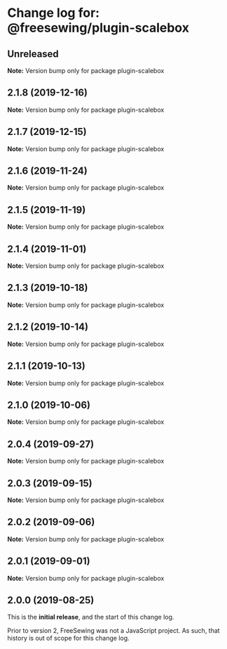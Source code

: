 # Change log for: @freesewing/plugin-scalebox


## Unreleased

**Note:** Version bump only for package plugin-scalebox


## 2.1.8 (2019-12-16)

**Note:** Version bump only for package plugin-scalebox


## 2.1.7 (2019-12-15)

**Note:** Version bump only for package plugin-scalebox


## 2.1.6 (2019-11-24)

**Note:** Version bump only for package plugin-scalebox


## 2.1.5 (2019-11-19)

**Note:** Version bump only for package plugin-scalebox


## 2.1.4 (2019-11-01)

**Note:** Version bump only for package plugin-scalebox


## 2.1.3 (2019-10-18)

**Note:** Version bump only for package plugin-scalebox


## 2.1.2 (2019-10-14)

**Note:** Version bump only for package plugin-scalebox


## 2.1.1 (2019-10-13)

**Note:** Version bump only for package plugin-scalebox


## 2.1.0 (2019-10-06)

**Note:** Version bump only for package plugin-scalebox


## 2.0.4 (2019-09-27)

**Note:** Version bump only for package plugin-scalebox


## 2.0.3 (2019-09-15)

**Note:** Version bump only for package plugin-scalebox


## 2.0.2 (2019-09-06)

**Note:** Version bump only for package plugin-scalebox


## 2.0.1 (2019-09-01)

**Note:** Version bump only for package plugin-scalebox




## 2.0.0 (2019-08-25)

This is the **initial release**, and the start of this change log.

Prior to version 2, FreeSewing was not a JavaScript project.
As such, that history is out of scope for this change log.
